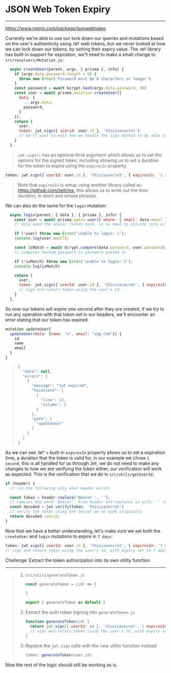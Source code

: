 # JSON Web Token Expiry

---------------------------------

https://www.npmjs.com/package/jsonwebtoken

Currently we're able to use our lock down our queries and mutations based on the user's authenticity using `JWT` web tokens, but we never looked at how we can lock down our tokens, by setting their expiry value. The `JWT` library has built-in support for expiration, we'll need to make a small change to `src/resolvers/Mutation.js`:

```js
  async createUser(parent, args, { prisma }, info) {
    if (args.data.password.length < 8) {
      throw new Error('Password must be 8 characters or longer')
    }
    const password = await bcrypt.hash(args.data.password, 10)
    const user = await prisma.mutation.createUser({  
      data: {
        ...args.data, 
        password, 
      }
    });
    return {
      user,
      token: jwt.sign({ userid: user.id }, 'thisisasecret')
      // we'll want to edit how we handle the sign method to be able to set the expiration
    }
  },
```

> `jwt.sign()` has an optional thrid argument which allows us to set the options for the signed token, including allowing us to set a duration for the token to expire using the `expiresIn` property:

```js
token: jwt.sign({ userId: user.id }, 'thisisasecret', { expiresIn: '1 second' })
```

> Note that `expiresIn` is setup using another library called `ms`: https://github.com/zeit/ms, this allows us to write out the time duration, in short and simple phrases. 

We can also do the same for the `login` mutation:

```js
  async login(parent, { data }, { prisma }, info) {
    const user = await prisma.query.user({ where: { email: data.email } });
    // only need the scalar fields back, so no need to provide info as 2nd arg

    if (!user) throw new Error('unable to login: 1');
    console.log(user.email);

    const isMatch = await bcrypt.compare(data.password, user.password);
    // compares hashed password to password passed in

    if (!isMatch) throw new Error('unable to login: 2');
    console.log(isMatch)

    return {
      user,
      token: jwt.sign({ userId: user.id }, 'thisisasecret', { expiresIn: '1 second' })
      // sign and return token using the user's id
    }
  },
```



So now our tokens will expire one second after they are created, if we try to run any operation with that token set in our headers, we'll encounter an error stating that our token has expired:

```js
mutation updateUser{
  updateUser(data: {name: "x", email: "x@g.com"}) {
    id
    name
    email
  }
}
```

> ```js
> {
>   "data": null,
>   "errors": [
>     {
>       "message": "jwt expired",
>       "locations": [
>         {
>           "line": 13,
>           "column": 3
>         }
>       ],
>       "path": [
>         "updateUser"
>       ]
>     }
>   ]
> }
> ```



As we can see `JWT's` built-in `expiresIn` property allows us to set a expiration time, a duration that the token is valid for, in our example we chose `1 second`, this is all handled for us through `JWT`, we do not need to make any changes to how we are verifying the token either, our verification will work as expected. This is the verification that we do in `src/utils/getUserId`:

```js
if (header) {
  // run the following only when header exists

  const token = header.replace('Bearer ', '');
  // removes the word 'Bearer'  from header and replaces it with: '' (empty string)
  const decoded = jwt.verify(token, 'thisisasecret')
  // verify the token using the secret we've used originally
  return decoded.userid;
}
```



Now that we have a better understanding, let's make sure we set both the `createUser` and `login` mutations to expire in `7 days`:

```js
token: jwt.sign({ userId: user.id }, 'thisisasecret', { expiresIn: '7 days' })
// sign and return token using the user's id, with expiry set to 7 days
```





Challenge: Extract the token authorization into its own utility function

---------------------------------

> 1. `src/utils/generateToken.js`
>
>    ```js
>    const generateToken = (id) => {
>    
>    }
>    
>    export { generateToken as default }
>    
>    ```
>
> 2. Extract the auth token signing into `generateToken.js`
>
>    ```js
>    function generateToken(id) {
>      return jwt.sign({ userId: id }, 'thisisasecret', { expiresIn: '7 days' })
>      // sign and return token using the user's id, with expiry set to 7 days
>    }
>    ```
>
> 3. Replace the `jwt.sign` calls with the new utility function instead
>
>    ```js
>    token: generateToken(user.id)
>    ```



Now the rest of the logic should still be working as is. 